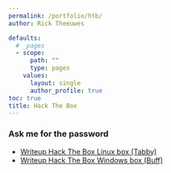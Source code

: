 ```yaml
---
permalink: /portfolio/htb/
author: Rick Theeuwes

defaults:
  # _pages
  - scope:
      path: ""
      type: pages
    values:
      layout: single
      author_profile: true
toc: true
title: Hack The Box
---
```


### Ask me for the password

- [Writeup Hack The Box Linux box (Tabby)](/assets/htb_tabby.zip)
- [Writeup Hack The Box Windows box (Buff)](/assets/htb_windows.zip)